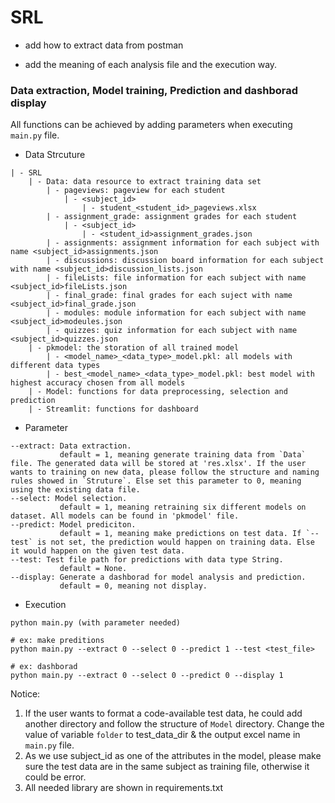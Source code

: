 # SRL
- add
how to extract data from postman

- add
the meaning of each analysis file and the execution way.
    
### Data extraction, Model training, Prediction and dashborad display

All functions can be achieved by adding parameters when executing `main.py` file.
- Data Strcuture
```
| - SRL
    | - Data: data resource to extract training data set
        | - pageviews: pageview for each student
            | - <subject_id>
                | - student_<student_id>_pageviews.xlsx
        | - assignment_grade: assignment grades for each student
            | - <subject_id>
                | - <student_id>assignment_grades.json
        | - assignments: assignment information for each subject with name <subject_id>assignments.json
        | - discussions: discussion board information for each subject with name <subject_id>discussion_lists.json
        | - fileLists: file information for each subject with name <subject_id>fileLists.json
        | - final_grade: final grades for each suject with name <subject_id>final_grade.json
        | - modules: module information for each subject with name <subject_id>modeules.json
        | - quizzes: quiz information for each subject with name <subject_id>quizzes.json
    | - pkmodel: the storation of all trained model
        | - <model_name>_<data_type>_model.pkl: all models with different data types
        | - best_<model_name>_<data_type>_model.pkl: best model with highest accuracy chosen from all models
    | - Model: functions for data preprocessing, selection and prediction
    | - Streamlit: functions for dashboard
```

- Parameter
```
--extract: Data extraction. 
           default = 1, meaning generate training data from `Data` file. The generated data will be stored at 'res.xlsx'. If the user wants to training on new data, please follow the structure and naming rules showed in `Struture`. Else set this parameter to 0, meaning using the existing data file.
--select: Model selection. 
           default = 1, meaning retraining six different models on dataset. All models can be found in 'pkmodel' file.
--predict: Model prediciton. 
           default = 1, meaning make predictions on test data. If `--test` is not set, the prediction would happen on training data. Else it would happen on the given test data.
--test: Test file path for predictions with data type String. 
           default = None.
--display: Generate a dashborad for model analysis and prediction. 
           default = 0, meaning not display.
```

- Execution
```
python main.py (with parameter needed)

# ex: make preditions
python main.py --extract 0 --select 0 --predict 1 --test <test_file>

# ex: dashborad
python main.py --extract 0 --select 0 --predict 0 --display 1
```

Notice: 
1. If the user wants to format a code-available test data, he could add another directory and follow the structure of `Model` directory. Change the value of variable `folder` to test_data_dir & the output excel name in `main.py` file.
2. As we use subject_id as one of the attributes in the model, please make sure the test data are in the same subject as training file, otherwise it could be error.
3. All needed library are shown in requirements.txt
